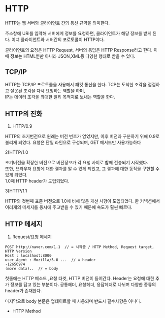 # HTTP

HTTP는 웹 서버와 클라이언트 간의 통신 규약을 의미한다. 

주소창에 URI를 입력해 서버에게 정보를 요청하면, 클라이언트가 해당 정보를 받게 된다. 이떄 클라이언트와 서버간의 포로토콜이 HTTP이다. 

클라이언트의 요청은 HTTP Request, 서버의 응답은 HTTP Response라고 한다. 
이때 정보는 HTML뿐만 아니라 JSON,XML등 다양한 형태로 받을 수 있다. 

## TCP/IP

HTTP는 TCP/IP 프로토콜을 사용해서 패킷 통신을 한다. 
TCP는 도착한 조각을 점검하고 잘못된 조각을 다시 요청하는 역할을 하며,    
IP는 데이터 조각을 최대한 빨리 목적지로 보내는 역할을 한다.    

## HTTP의 진화 

1) HTTP/0.9

HTTP의 초기번전으로 원래는 버전 번호가 없었지만, 이후 버전과 구분하기 위해 0.9로 불리게 되었다. 
요청은 단일 라인으로 구성되며, GET 메서드만 사용가능하다 

2)HTTP/1.0 

초기버전을 확장한 버전으로 버전정보가 각 요청 사이로 함께 전송되기 시작했다.    
또한, 브라우저 요청에 대한 결과를 알 수 있게 되었고, 그 결과에 대한 동작을 구현할 수 있게 되었다.   
1.0때 HTTP header가 도입되었다. 

3)HTTP/1.1 

HTTP의 첫번째 표준 버전으로 1.0에 비해 많은 개선 사항이 도입되었다. 
한 커넥션에서 여러개의 메세지를 동시에 주고받을 수 있기 때문에 속도가 훨씬 빠르다. 

## HTTP 메세지 

1) Request/요청 메세지 

```
POST http://naver.com/1.1  // = 시작줄 / ﻿HTTP Method, Request target, HTTP Version
Host : localhost:8000
user-Agent : Mozilla/5.0 ...  // = header 
-12656974
(more data)..  // = body
```

첫줄에는 HTTP 메소드 ,요청 타겟, HTTP 버전이 들어간다. 
Header는 요청에 대한 추가 정보를 담고 있는 부분이다. 공통헤더, 요청헤더, 응답헤더로 나뉘며 다양한 종류의 header가 존재한다. 

마지막으로 body 본문은 업데이트할 때 사용되며 반드시 필수사항은 아니다. 

- HTTP Method 




